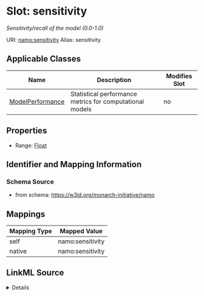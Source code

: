 

# Slot: sensitivity 


_Sensitivity/recall of the model (0.0-1.0)_





URI: [namo:sensitivity](https://w3id.org/monarch-initiative/namo/sensitivity)
Alias: sensitivity

<!-- no inheritance hierarchy -->





## Applicable Classes

| Name | Description | Modifies Slot |
| --- | --- | --- |
| [ModelPerformance](ModelPerformance.md) | Statistical performance metrics for computational models |  no  |






## Properties

* Range: [Float](Float.md)




## Identifier and Mapping Information






### Schema Source


* from schema: https://w3id.org/monarch-initiative/namo




## Mappings

| Mapping Type | Mapped Value |
| ---  | ---  |
| self | namo:sensitivity |
| native | namo:sensitivity |




## LinkML Source

<details>
```yaml
name: sensitivity
description: Sensitivity/recall of the model (0.0-1.0)
from_schema: https://w3id.org/monarch-initiative/namo
rank: 1000
alias: sensitivity
owner: ModelPerformance
domain_of:
- ModelPerformance
range: float

```
</details>